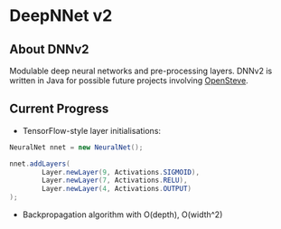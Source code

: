 # DeepNNet v2

## About DNNv2
Modulable deep neural networks and pre-processing layers. DNNv2 is written in Java for possible future projects involving [OpenSteve].

[OpenSteve]: https://github.com/MattMattL/OpenSteve

## Current Progress

- TensorFlow-style layer initialisations:
``` Java
NeuralNet nnet = new NeuralNet();

nnet.addLayers(
        Layer.newLayer(9, Activations.SIGMOID),
        Layer.newLayer(7, Activations.RELU),
        Layer.newLayer(4, Activations.OUTPUT)
);
```
- Backpropagation algorithm with O(depth), O(width^2)
